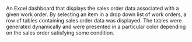 An Excel dashboard that displays the sales order data associated with a given work order. By selecting an item in a drop down list of work orders, a row of tables containing sales order data was displayed. The tables were 
generated dynamically and were presented in a particular color depending on the sales order satisfying some condition.
